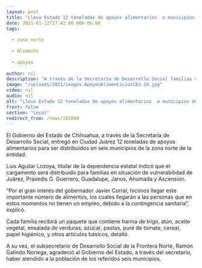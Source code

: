 ```yaml
---
layout: post
title: "Lleva Estado 12 toneladas de apoyos alimentarios  a municipios de la zona norte"
date: 2021-01-12T17:42:00.000-06:00
tags:
  
  - zona norte
  
  - Alimento
  
  - apoyos
  
author: nil
description: "A través de la Secretaría de Desarrollo Social familias de Ciudad Juárez, Praxedis G. Guerrero, Guadalupe, Janos, Ahumada y Ascensión reciben la ayuda extraordinaria frente a la crisis derivada de la pandemia"
image: "/uploads/2021/images-ApoyosAlimenticiosCDJ-19.jpg"
video: nil
audio: nil
alt: "Lleva Estado 12 toneladas de apoyos alimentarios  a municipios de la zona norte"
front: false
section: "Local"
redirect_from: /news/182060
---
```


El Gobierno del Estado de Chihuahua, a través de la Secretaría de Desarrollo Social, entregó en Ciudad Juárez 12 toneladas de apoyos alimentarios para ser distribuidos en seis municipios de la zona norte de la entidad.

Luis Aguilar Lozoya, titular de la dependencia estatal indicó que el cargamento será distribuido para familias en situación de vulnerabilidad de Juárez, Praxedis G. Guerrero, Guadalupe, Janos, Ahumada y Ascensión.

“Por el gran interés del gobernador Javier Corral, hicimos llegar este importante número de alimentos, los cuales llegarán a las personas que en estos momentos no tienen un empleo, debido a la contingencia sanitaria”, explicó.

Cada familia recibirá un paquete que contiene harina de trigo, atún, aceite vegetal, ensalada de verduras, azúcar, pastas, puré de tomate, cereal, papel higiénico, y otros artículos básicos, detalló.

A su vez, el subsecretario de Desarrollo Social de la Frontera Norte, Ramón Galindo Noriega, agradeció al Gobierno del Estado, a través del secretario, haber atendido a la población de los referidos seis municipios.